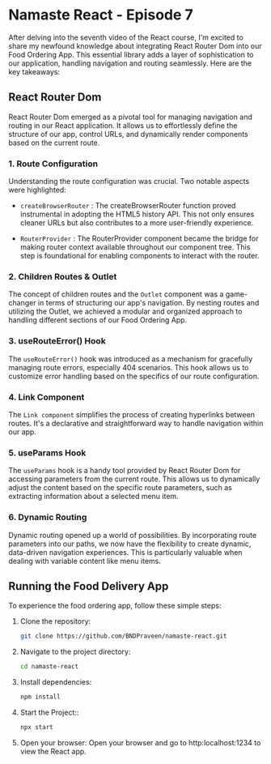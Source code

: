 # Namaste React - Episode 7

After delving into the seventh video of the React course, I'm excited to share my newfound knowledge about integrating React Router Dom into our Food Ordering App. This essential library adds a layer of sophistication to our application, handling navigation and routing seamlessly. Here are the key takeaways:

## React Router Dom

React Router Dom emerged as a pivotal tool for managing navigation and routing in our React application. It allows us to effortlessly define the structure of our app, control URLs, and dynamically render components based on the current route.

### 1. Route Configuration
Understanding the route configuration was crucial. Two notable aspects were highlighted:

- `createBrowserRouter` :
The createBrowserRouter function proved instrumental in adopting the HTML5 history API. This not only ensures cleaner URLs but also contributes to a more user-friendly experience.

- `RouterProvider` :
The RouterProvider component became the bridge for making router context available throughout our component tree. This step is foundational for enabling components to interact with the router.

### 2. Children Routes & Outlet
The concept of children routes and the `Outlet` component was a game-changer in terms of structuring our app's navigation. By nesting routes and utilizing the Outlet, we achieved a modular and organized approach to handling different sections of our Food Ordering App.

### 3. useRouteError() Hook
The `useRouteError()` hook was introduced as a mechanism for gracefully managing route errors, especially 404 scenarios. This hook allows us to customize error handling based on the specifics of our route configuration.

### 4. Link Component
The `Link component` simplifies the process of creating hyperlinks between routes. It's a declarative and straightforward way to handle navigation within our app.

### 5. useParams Hook

The `useParams` hook is a handy tool provided by React Router Dom for accessing parameters from the current route. This allows us to dynamically adjust the content based on the specific route parameters, such as extracting information about a selected menu item.

### 6. Dynamic Routing
Dynamic routing opened up a world of possibilities. By incorporating route parameters into our paths, we now have the flexibility to create dynamic, data-driven navigation experiences. This is particularly valuable when dealing with variable content like menu items.


## Running the Food Delivery App

To experience the food ordering app, follow these simple steps:

1. Clone the repository:

   ```bash
   git clone https://github.com/BNDPraveen/namaste-react.git

   ```

2. Navigate to the project directory:

   ```bash
   cd namaste-react

   ```

3. Install dependencies:

   ```bash
   npm install

   ```

4. Start the Project::

   ```bash
   npx start

   ```

5. Open your browser:
   Open your browser and go to http:localhost:1234 to view the React app.
